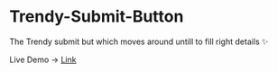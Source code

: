 # Trendy-Submit-Button
The Trendy submit but which moves around untill to fill right details :sparkles:

Live Demo -> [Link](https://venustokyo.github.io/Trendy-Submit-Button/)
